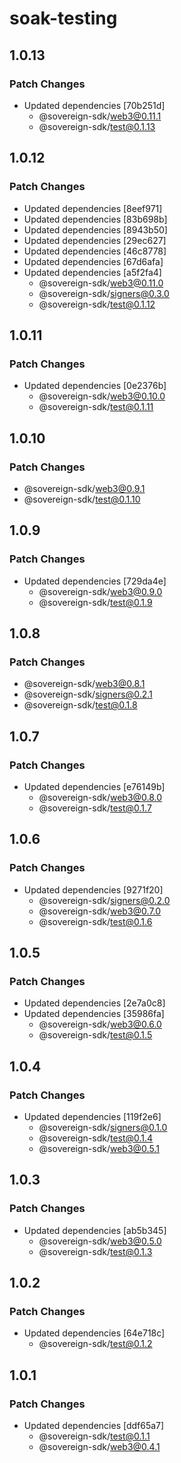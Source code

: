 # soak-testing

## 1.0.13

### Patch Changes

- Updated dependencies [70b251d]
  - @sovereign-sdk/web3@0.11.1
  - @sovereign-sdk/test@0.1.13

## 1.0.12

### Patch Changes

- Updated dependencies [8eef971]
- Updated dependencies [83b698b]
- Updated dependencies [8943b50]
- Updated dependencies [29ec627]
- Updated dependencies [46c8778]
- Updated dependencies [67d6afa]
- Updated dependencies [a5f2fa4]
  - @sovereign-sdk/web3@0.11.0
  - @sovereign-sdk/signers@0.3.0
  - @sovereign-sdk/test@0.1.12

## 1.0.11

### Patch Changes

- Updated dependencies [0e2376b]
  - @sovereign-sdk/web3@0.10.0
  - @sovereign-sdk/test@0.1.11

## 1.0.10

### Patch Changes

- @sovereign-sdk/web3@0.9.1
- @sovereign-sdk/test@0.1.10

## 1.0.9

### Patch Changes

- Updated dependencies [729da4e]
  - @sovereign-sdk/web3@0.9.0
  - @sovereign-sdk/test@0.1.9

## 1.0.8

### Patch Changes

- @sovereign-sdk/web3@0.8.1
- @sovereign-sdk/signers@0.2.1
- @sovereign-sdk/test@0.1.8

## 1.0.7

### Patch Changes

- Updated dependencies [e76149b]
  - @sovereign-sdk/web3@0.8.0
  - @sovereign-sdk/test@0.1.7

## 1.0.6

### Patch Changes

- Updated dependencies [9271f20]
  - @sovereign-sdk/signers@0.2.0
  - @sovereign-sdk/web3@0.7.0
  - @sovereign-sdk/test@0.1.6

## 1.0.5

### Patch Changes

- Updated dependencies [2e7a0c8]
- Updated dependencies [35986fa]
  - @sovereign-sdk/web3@0.6.0
  - @sovereign-sdk/test@0.1.5

## 1.0.4

### Patch Changes

- Updated dependencies [119f2e6]
  - @sovereign-sdk/signers@0.1.0
  - @sovereign-sdk/test@0.1.4
  - @sovereign-sdk/web3@0.5.1

## 1.0.3

### Patch Changes

- Updated dependencies [ab5b345]
  - @sovereign-sdk/web3@0.5.0
  - @sovereign-sdk/test@0.1.3

## 1.0.2

### Patch Changes

- Updated dependencies [64e718c]
  - @sovereign-sdk/test@0.1.2

## 1.0.1

### Patch Changes

- Updated dependencies [ddf65a7]
  - @sovereign-sdk/test@0.1.1
  - @sovereign-sdk/web3@0.4.1
